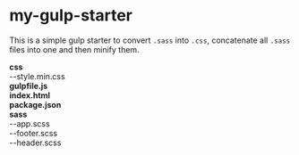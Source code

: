 # my-gulp-starter
This is a simple gulp starter to convert `.sass` into `.css`, concatenate all `.sass` files into one and then minify them.

**css**<br>
--style.min.css<br>
**gulpfile.js**<br>
**index.html**<br>
**package.json**<br>
**sass**<br>
--app.scss<br>
--footer.scss<br>
--header.scss
